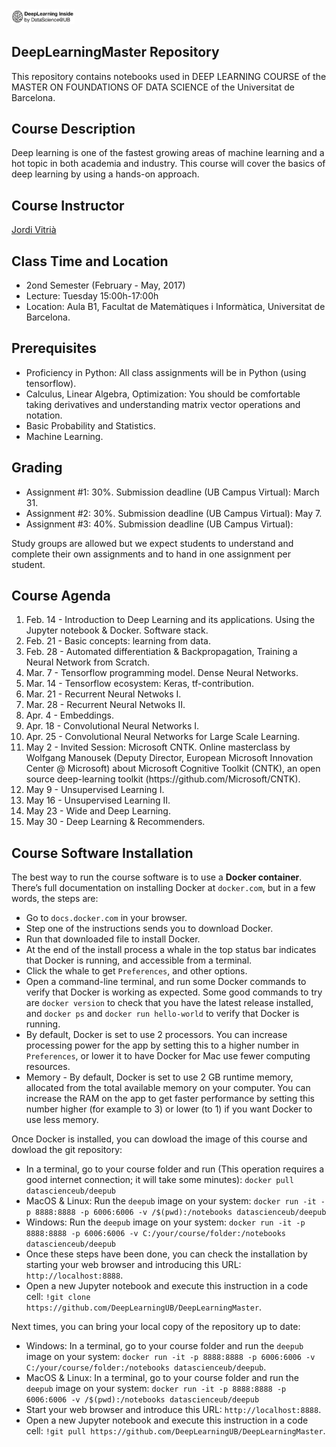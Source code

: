<div align="left">
        <img width="20%" src="deeplearninginside 2.png" alt="About screen" title="About screen"</img>
</div>

## DeepLearningMaster Repository

This repository contains notebooks used in DEEP LEARNING COURSE of the MASTER ON FOUNDATIONS OF DATA SCIENCE of the Universitat de Barcelona.

## Course Description

Deep learning is one of the fastest growing areas of machine learning and a hot topic in both academia and industry. This course will cover the basics of deep learning by using a hands-on approach.

## Course Instructor

[Jordi Vitrià](http://www.ub.edu/cvub/jordivitria/)

## Class Time and Location

+ 2ond Semester (February - May, 2017)
+ Lecture: Tuesday 15:00h-17:00h
+ Location: Aula B1, Facultat de Matemàtiques i Informàtica, Universitat de Barcelona.

## Prerequisites

+ Proficiency in Python: All class assignments will be in Python (using tensorflow). 
+ Calculus, Linear Algebra, Optimization: You should be comfortable taking derivatives and understanding matrix vector operations and notation.
+ Basic Probability and Statistics.
+ Machine Learning.

## Grading

+ Assignment #1: 30%. Submission deadline (UB Campus Virtual): March 31.  
+ Assignment #2: 30%. Submission deadline (UB Campus Virtual): May 7.
+ Assignment #3: 40%. Submission deadline (UB Campus Virtual): 

Study groups are allowed but we expect students to understand and complete their own assignments and to hand in one assignment per student.

## Course Agenda
<ol type="1">
<li>  Feb. 14 - Introduction to Deep Learning and its applications. Using the Jupyter notebook & Docker. Software stack. 
<li>  Feb. 21 - Basic concepts: learning from data.
<li>  Feb. 28 - Automated differentiation & Backpropagation, Training a Neural Network from Scratch.                     
<li>  Mar. 7 - Tensorflow programming model. Dense Neural Networks.                                                     
<li>  Mar. 14  - Tensorflow ecosystem: Keras, tf-contribution.                                                            
<li>  Mar. 21 - Recurrent Neural Netwoks I.                                                                              
<li>  Mar. 28 - Recurrent Neural Netwoks II.                                                                             
<li>  Apr. 4 - Embeddings.                                                                                              
<li>  Apr. 18  - Convolutional Neural Networks I.                                                                         
<li>  Apr. 25 - Convolutional Neural Networks for Large Scale Learning.                                                  
<li>  May 2 - Invited Session: Microsoft CNTK. Online masterclass by Wolfgang Manousek (Deputy Director, European Microsoft Innovation Center @ Microsoft) about Microsoft Cognitive Toolkit (CNTK), an open source deep-learning toolkit (https://github.com/Microsoft/CNTK).
<li>  May 9 - Unsupervised Learning I.                                                                                 
<li>  May 16 - Unsupervised Learning II.                                                                                
<li>  May 23 - Wide and Deep Learning.                                                                                  
<li>  May 30 - Deep Learning & Recommenders.                                                                                     
</ol>



## Course Software Installation

The best way to run the course software is to use a **Docker container**. There’s full documentation on installing Docker at ``docker.com``, but in a few words, the steps are:

+ Go to ``docs.docker.com`` in your browser.
+ Step one of the instructions sends you to download Docker.
+ Run that downloaded file to install Docker.
+ At the end of the install process a whale in the top status bar indicates that Docker is running, and accessible from a terminal.
+ Click the whale to get ``Preferences``, and other options.
+ Open a command-line terminal, and run some Docker commands to verify that Docker is working as expected.
Some good commands to try are ``docker version`` to check that you have the latest release installed, and ``docker ps`` and ``docker run hello-world`` to verify that Docker is running. 
+ By default, Docker is set to use 2 processors. You can increase processing power for the app by setting this to a higher number in ``Preferences``, or lower it to have Docker for Mac use fewer computing resources.
+ Memory - By default, Docker is set to use 2 GB runtime memory, allocated from the total available memory on your computer. You can increase the RAM on the app to get faster performance by setting this number higher (for example to 3) or lower (to 1) if you want Docker to use less memory.

Once Docker is installed, you can dowload the image of this course and dowload the git repository:

+ In a terminal, go to your course folder and run (This operation requires a good internet connection; it will take some minutes):  ``docker pull datascienceub/deepub``    
+ MacOS & Linux: Run the ``deepub`` image on your system: ``docker run -it -p 8888:8888 -p 6006:6006 -v /$(pwd):/notebooks datascienceub/deepub``
+ Windows: Run the ``deepub`` image on your system: ``docker run -it -p 8888:8888 -p 6006:6006 -v C:/your/course/folder:/notebooks datascienceub/deepub``
+ Once these steps have been done, you can check the installation by starting your web browser and introducing this  URL: ``http://localhost:8888``.
+ Open a new Jupyter notebook and execute this instruction in a code cell: ``!git clone https://github.com/DeepLearningUB/DeepLearningMaster``.

Next times, you can bring your local copy of the repository up to date:

+ Windows: In a terminal, go to your course folder and run the ``deepub`` image on your system: ``docker run -it -p 8888:8888 -p 6006:6006 -v C:/your/course/folder:/notebooks datascienceub/deepub``.
+ MacOS & Linux: In a terminal, go to your course folder and run the ``deepub`` image on your system: ``docker run -it -p 8888:8888 -p 6006:6006 -v /$(pwd):/notebooks datascienceub/deepub``
+ Start your web browser and introduce this  URL: ``http://localhost:8888``.
+ Open a new Jupyter notebook and execute this instruction in a code cell: ``!git pull https://github.com/DeepLearningUB/DeepLearningMaster``.


